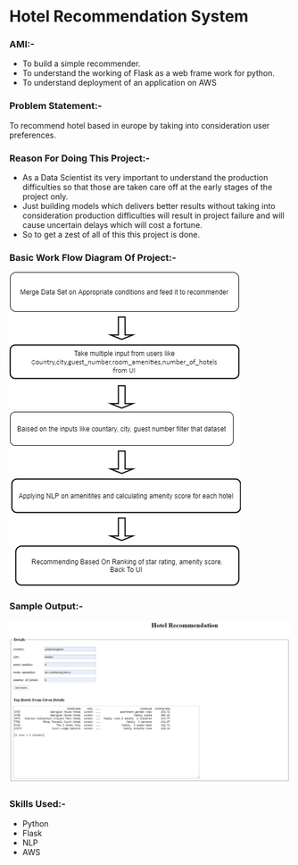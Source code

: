 #                                                 Hotel Recommendation System 

### AMI:-
* To build a simple recommender.
* To understand the working of Flask as a web frame work for python.
* To understand deployment of an application on AWS

### Problem Statement:-
To recommend hotel based in europe by taking into consideration user preferences.

### Reason For Doing This Project:-
* As a Data Scientist its very important to understand the production difficulties so that those are taken care off at the early stages of the project only. 
* Just building models which delivers better results without taking into consideration production difficulties will result in project failure and will cause uncertain delays which will cost a fortune.
* So to get a zest of all of this this project is done.

### Basic Work Flow Diagram Of Project:-

![](images/hotel_recommendation_workflow.jpg)

### Sample Output:- 

![](images/ui.jpg)

### Skills Used:- 
* Python
* Flask 
* NLP
* AWS
